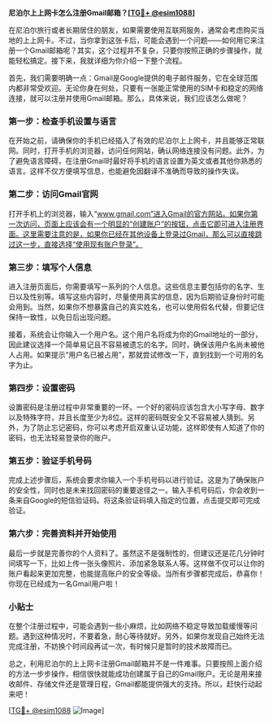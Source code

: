 **尼泊尔上上网卡怎么注册Gmail邮箱？[[TG💪+ @esim1088](https://t.me/s/esim1088)]**

在尼泊尔旅行或者长期居住的朋友，如果需要使用互联网服务，通常会考虑购买当地的上上网卡。不过，当你拿到这张卡后，可能会遇到一个问题——如何用它来注册一个Gmail邮箱呢？其实，这个过程并不复杂，只要你按照正确的步骤操作，就能轻松搞定。接下来，我就详细为你介绍一下整个流程。

首先，我们需要明确一点：Gmail是Google提供的电子邮件服务，它在全球范围内都非常受欢迎。无论你身在何处，只要有一张能正常使用的SIM卡和稳定的网络连接，就可以注册并使用Gmail邮箱。那么，具体来说，我们应该怎么做呢？

### 第一步：检查手机设置与语言

在开始之前，请确保你的手机已经插入了有效的尼泊尔上上网卡，并且能够正常联网。同时，打开手机的浏览器，访问任何网站，确认网络连接没有问题。此外，为了避免语言障碍，在注册Gmail时最好将手机的语言设置为英文或者其他你熟悉的语言。这样不仅方便填写信息，也能避免因翻译不准确而导致的操作失误。

### 第二步：访问Gmail官网

打开手机上的浏览器，输入“www.gmail.com”进入Gmail的官方网站。如果你第一次访问，页面上应该会有一个明显的“创建账户”的按钮，点击它即可进入注册界面。这里需要注意的是，如果你已经在其他设备上登录过Gmail，那么可以直接跳过这一步，直接选择“使用现有账户登录”。

### 第三步：填写个人信息

进入注册页面后，你需要填写一系列的个人信息。这些信息主要包括你的名字、生日以及性别等。填写这些内容时，尽量使用真实的信息，因为后期验证身份时可能会用到。当然，如果你不想暴露自己的真实姓名，也可以使用假名代替，但要记住保持一致性，以免日后出现问题。

接着，系统会让你输入一个用户名。这个用户名将成为你的Gmail地址的一部分，因此建议选择一个简单易记且不容易被遗忘的名字。同时，确保该用户名尚未被他人占用。如果提示“用户名已被占用”，那就尝试修改一下，直到找到一个可用的名字为止。

### 第四步：设置密码

设置密码是注册过程中非常重要的一环。一个好的密码应该包含大小写字母、数字以及特殊字符，并且长度至少为8位。这样的密码既安全又不容易被人猜到。另外，为了防止忘记密码，你可以考虑开启双重认证功能，这样即使有人知道了你的密码，也无法轻易登录你的账户。

### 第五步：验证手机号码

完成上述步骤后，系统会要求你输入一个手机号码以进行验证。这是为了确保账户的安全性，同时也是未来找回密码的重要途径之一。输入手机号码后，你会收到一条来自Google的短信验证码。将这条验证码填入指定的位置，点击提交即可完成验证。

### 第六步：完善资料并开始使用

最后一步就是完善你的个人资料了。虽然这不是强制性的，但建议还是花几分钟时间填写一下，比如上传一张头像照片、添加紧急联系人等。这样做不仅可以让你的账户看起来更加完整，也能提高账户的安全等级。当所有步骤都完成后，恭喜你！你现在已经成为一名Gmail用户啦！

### 小贴士

在整个注册过程中，可能会遇到一些小麻烦，比如网络不稳定导致加载缓慢等问题。遇到这种情况时，不要着急，耐心等待就好。另外，如果你发现自己始终无法完成注册，不妨换个时间段再试一次，有时候只是暂时的技术故障而已。

总之，利用尼泊尔的上上网卡注册Gmail邮箱并不是一件难事。只要按照上面介绍的方法一步步操作，相信很快就能成功创建属于自己的Gmail账户。无论是用来接收邮件、存储文件还是管理日程，Gmail都能提供强大的支持。所以，赶快行动起来吧！

[[TG💪+ @esim1088](https://t.me/s/esim1088) ![Image](https://i.postimg.cc/4NQfJmqS/Snipaste-2025-05-13-00-14-12.png)]